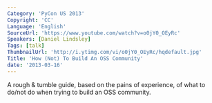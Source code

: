 ```yaml
---
Category: 'PyCon US 2013'
Copyright: 'CC'
Language: 'English'
SourceUrl: 'https://www.youtube.com/watch?v=o0jY0_OEyRc'
Speakers: [Daniel Lindsley]
Tags: [talk]
ThumbnailUrl: 'http://i.ytimg.com/vi/o0jY0_OEyRc/hqdefault.jpg'
Title: 'How (Not) To Build An OSS Community'
date: '2013-03-16'
---
```

A rough & tumble guide, based on the pains of experience, of what to do/not do
when trying to build an OSS community.
